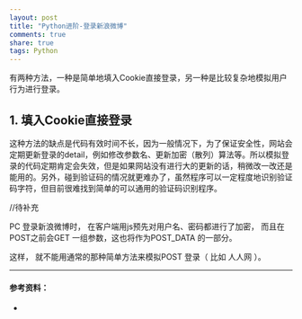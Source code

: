 ```yaml
---
layout: post
title: "Python进阶-登录新浪微博"
comments: true
share: true
tags: Python
---
```



有两种方法，一种是简单地填入Cookie直接登录，另一种是比较复杂地模拟用户行为进行登录。

## 1. 填入Cookie直接登录 ##

这种方法的缺点是代码有效时间不长，因为一般情况下，为了保证安全性，网站会定期更新登录的detail，例如修改参数名、更新加密（散列）算法等。所以模拟登录的代码定期肯定会失效，但是如果网站没有进行大的更新的话，稍微改一改还是能用的。另外，碰到验证码的情况就更难办了，虽然程序可以一定程度地识别验证码字符，但目前很难找到简单的可以通用的验证码识别程序。



//待补充



PC 登录新浪微博时， 在客户端用js预先对用户名、密码都进行了加密， 而且在POST之前会GET 一组参数，这也将作为POST_DATA 的一部分。 

这样， 就不能用通常的那种简单方法来模拟POST 登录（ 比如 人人网 ）。






---
####  参考资料：  ####
- 
